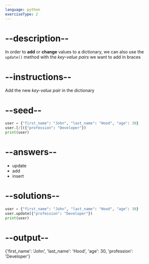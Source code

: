 ```yaml
---
language: python
exerciseType: 2
---
```


# --description--

In order to __add__ or __change__ values to a dictionary, we can also use the `update()` method with the _key-value pairs_ we want to add in braces

# --instructions--

Add the new _key-value pair_ in the dictionary

# --seed--

```python
user = {"first_name": "John", "last_name": "Hood", "age": 30}
user.[/]({"profession": "Developer"})
print(user)
```

# --answers--

- update
- add
- insert

# --solutions--

```python
user = {"first_name": "John", "last_name": "Hood", "age": 30}
user.update({"profession": "Developer"})
print(user)
```

# --output--

{'first_name': 'John', 'last_name': 'Hood', 'age': 30, 'profession': 'Developer'}
